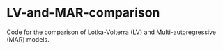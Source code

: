 # LV-and-MAR-comparison
Code for the comparison of Lotka-Volterra (LV) and Multi-autoregressive (MAR) models.
